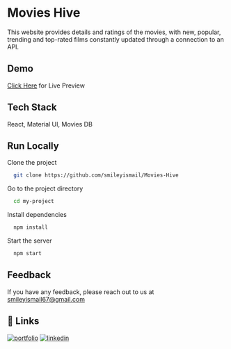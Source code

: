 # Movies Hive

This website provides details and ratings of the movies, with new, popular, trending and top-rated films constantly updated through a connection to an API.

## Demo

<a href="https://movies-hive.netlify.app/" target="_blank">Click Here</a> for Live Preview

## Tech Stack

React, Material UI, Movies DB

## Run Locally

Clone the project

```bash
  git clone https://github.com/smileyismail/Movies-Hive
```

Go to the project directory

```bash
  cd my-project
```

Install dependencies

```bash
  npm install
```

Start the server

```bash
  npm start
```

## Feedback

If you have any feedback, please reach out to us at smileyismail67@gmail.com

## 🔗 Links

[![portfolio](https://img.shields.io/badge/my_portfolio-000?style=for-the-badge&logo=ko-fi&logoColor=white)](https://smiley-ismail.netlify.app/)
[![linkedin](https://img.shields.io/badge/linkedin-0A66C2?style=for-the-badge&logo=linkedin&logoColor=white)](https://www.linkedin.com/in/smileyismail/)

